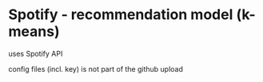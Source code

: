 # Spotify - recommendation model (k-means)

uses Spotify API 

config files (incl. key) is not part of the github upload


 

